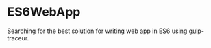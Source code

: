 ES6WebApp
=========

Searching for the best solution for writing web app in ES6 using gulp-traceur.
